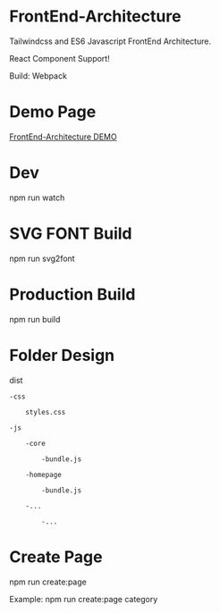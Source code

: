 # FrontEnd-Architecture
Tailwindcss and ES6 Javascript FrontEnd Architecture.

React Component Support!

Build: Webpack

# Demo Page
[FrontEnd-Architecture DEMO](https://umutyaldiz.com/fearchi/)


# Dev
npm run watch 

# SVG FONT Build
npm run svg2font

# Production Build
npm run build

# Folder Design


dist

    -css

        styles.css

    -js

        -core

            -bundle.js

        -homepage

            -bundle.js

        -...

            -...


# Create Page

npm run create:page

Example: npm run create:page category